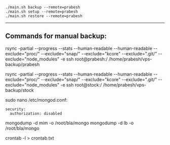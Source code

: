 
```
./main.sh backup --remote=prabesh
./main.sh setup --remote=prabesh
./main.sh restore --remote=prabesh
```

---

## Commands for manual backup:
rsync -partial --progress --stats --human-readable --human-readable --exclude="proc/" --exclude="snap/" --exclude="kcore" --exclude=".git/" --exclude="node_modules" -e ssh root@prabesh:/ /home/prabesh/vps-backup/prabesh

rsync -partial --progress --stats --human-readable --human-readable --exclude="proc/" --exclude="snap/" --exclude="kcore"  --exclude=".git/" --exclude="node_modules" -e ssh root@stock:/ /home/prabesh/vps-backup/stock

sudo nano /etc/mongod.conf:
```
security:
  authorization: disabled
```

mongodump -d mim -o /root/bla/mongo
mongodump -d lb -o /root/bla/mongo

crontab -l > crontab.txt

